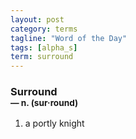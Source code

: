 ```yaml
---
layout: post
category: terms
tagline: "Word of the Day"
tags: [alpha_s]
term: surround
---
```


<h3>Surround<br/> <small>&mdash; n. (sur<span>&middot;</span>round)</small></h3>
<p><ol>
<li>a portly knight</li>
</ol></p>
